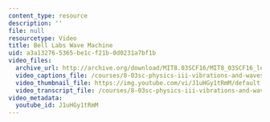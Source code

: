 ```yaml
---
content_type: resource
description: ''
file: null
resourcetype: Video
title: Bell Labs Wave Machine
uid: a3a13276-5365-be1c-f21b-0d0231a7bf1b
video_files:
  archive_url: http://archive.org/download/MIT8.03SCF16/MIT8_03SCF16_lec08_300k.mp4
  video_captions_file: /courses/8-03sc-physics-iii-vibrations-and-waves-fall-2016/0972c6db13205f8788ed31050c61a03b_J1uHGy1tRmM.vtt
  video_thumbnail_file: https://img.youtube.com/vi/J1uHGy1tRmM/default.jpg
  video_transcript_file: /courses/8-03sc-physics-iii-vibrations-and-waves-fall-2016/0bea37107b97d15dcb17d2b327be8ec9_J1uHGy1tRmM.pdf
video_metadata:
  youtube_id: J1uHGy1tRmM
---
```

